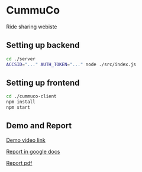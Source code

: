 # CummuCo

Ride sharing webiste

## Setting up backend

``` bash
cd ./server
ACCSID="..." AUTH_TOKEN="..." node ./src/index.js
```

## Setting up frontend

```bash
cd ./cummuco-client
npm install
npm start
```
## Demo and Report

[Demo video link](https://drive.google.com/file/d/15a2om9LCHa4Zy2kAIwr5xe5b95l0Racn/view?usp=drive_link)

[Report in google docs](https://docs.google.com/document/d/1srqq51h4UvjQbqbncAnpAQ6JTjXvcCkR2FsaPceneOw/edit?usp=sharing)

[Report pdf](./report.pdf)


